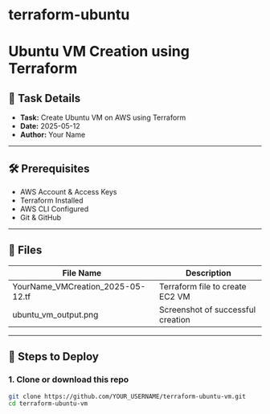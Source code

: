 # terraform-ubuntu
# Ubuntu VM Creation using Terraform

## 📌 Task Details
- **Task:** Create Ubuntu VM on AWS using Terraform
- **Date:** 2025-05-12
- **Author:** Your Name

---

## 🛠️ Prerequisites

- AWS Account & Access Keys
- Terraform Installed
- AWS CLI Configured
- Git & GitHub

---

## 📁 Files

| File Name                             | Description                       |
|--------------------------------------|-----------------------------------|
| YourName_VMCreation_2025-05-12.tf    | Terraform file to create EC2 VM   |
| ubuntu_vm_output.png                 | Screenshot of successful creation |

---

## 🚀 Steps to Deploy

### 1. Clone or download this repo

```bash
git clone https://github.com/YOUR_USERNAME/terraform-ubuntu-vm.git
cd terraform-ubuntu-vm

